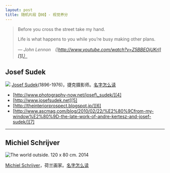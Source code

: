 ```yaml
---
layout: post
title: 随机片段【00】- 视觉养分
---
```


> Before you cross the street take my hand.
> 
> Life is what happens to you while you’re busy making other plans.
> 
> _— John Lennon （[http://www.youtube.com/watch?v=Z5BBEOjUKrI][1]）_

## Josef Sudek
![][image-1]
[Josef Sudek][2](1896-1976)，捷克摄影师。[名字怎么读][3]

- [http://www.photography-now.net/josef\_sudek/][4]
- [http://www.josefsudek.net][5]
- [http://theinteriorprospect.blogspot.jp/][6]
- [http://www.ascmag.com/blog/2010/02/22/%E2%80%9Cfrom-my-window%E2%80%9D-the-late-work-of-andre-kertesz-and-josef-sudek/][7]

---- 
## Michiel Schrijver
![The world outside. 120 x 80 cm. 2014][image-2]

[Michiel Schrijver][8]，荷兰画家。[名字怎么读][9]


[1]:	http://www.youtube.com/watch?v=Z5BBEOjUKrI
[2]:	http://en.wikipedia.org/wiki/Josef%5C_Sudek
[3]:	https://translate.google.com.hk/?ie=UTF-8&hl=en&client=tw-ob#cs/en/Josef%20Sudek
[4]:	http://www.photography-now.net/josef_sudek/
[5]:	http://www.josefsudek.net/ "http://www.josefsudek.net"
[6]:	http://theinteriorprospect.blogspot.jp/
[7]:	http://www.ascmag.com/blog/2010/02/22/%E2%80%9Cfrom-my-window%E2%80%9D-the-late-work-of-andre-kertesz-and-josef-sudek/
[8]:	http://www.michielschrijver.nl/ "http://www.michielschrijver.nl"
[9]:	https://translate.google.com.hk/?ie=UTF-8&hl=en&client=tw-ob#nl/en/Michiel%20Schrijver

[image-1]:	http://7u2m8z.com1.z0.glb.clouddn.com/blogJosef-Sudek-2.jpg
[image-2]:	http://www.michielschrijver.nl/images/9/495.800.jpg "The world outside. 120 x 80 cm. 2014"